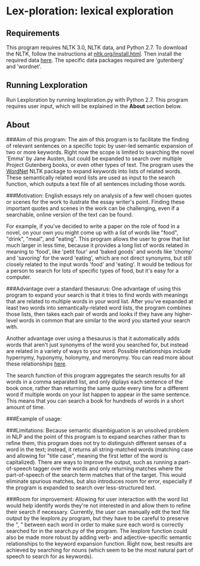 # Lex-ploration: lexical exploration
## Requirements
This program requires NLTK 3.0, NLTK data, and Python 2.7.
To download the NLTK, follow the instructions at [nltk.org/install.html](http://www.nltk.org/install.html). Then install the required data [here](http://www.nltk.org/data.html).
The specific data packages required are 'gutenberg' and 'wordnet'.

## Running Lexploration
Run Lexploration by running lexploration.py with Python 2.7. This program requires user input, which will be explained in the **About** section below.

## About
###Aim of this program:
The aim of this program is to facilitate the finding of relevant sentences on a specific topic by user-led semantic expansion of two or more keywords.
Right now the scope is limited to searching the novel 'Emma' by Jane Austen, but could be expanded to search over multiple Project Gutenberg books, or even other types of text.
The program uses the [WordNet](https://wordnet.princeton.edu/) NLTK package to expand keywords into lists of related words. These semantically related word lists are used as input to the search function, which outputs a text file of all sentences including those words.

###Motivation:
English essays rely on analysis of a few well chosen quotes or scenes for the work to ilustrate the essay writer's point.
Finding these important quotes and scenes in the work can be challenging, even if a searchable, online version of the text can be found.

For example, if you've decided to write a paper on the role of food in a novel, on your own you might come up with a list of words like "food", "drink", "meal", and "eating". This program allows the user to grow that list much larger in less time, because it provides a long list of words related in meaning to 'food', like 'petit four' and 'baked goods' and words like 'chomp' and 'savoring' for the word 'eating', which are not direct synonyms, but still closely related to the input words 'food' and 'eating'. It would be tedious for a person to search for lots of specific types of food, but it's easy for a computer.

###Advantage over a standard thesaurus:
One advantage of using this program to expand your search is that it tries to find words with meanings that are related to multiple words in your word list. After you've expanded at least two words into semantically-related word lists, the program combines those lists, then takes each pair of words and looks if they have any higher-level words in common that are similar to the word you started your search with.

Another advantage over using a thesaurus is that it automatically adds words that aren't just synonyms of the word you searched for, but instead are related in a variety of ways to your word. Possible relationships include hypernymy, hyponymy, holonymy, and meronymy. You can read more about these relationships [here](https://en.wikipedia.org/wiki/WordNet#Database_contents).

The search function of this program aggregates the search results for all words in a comma separated list, and only diplays each sentence of the book once, rather than returning the same quote every time for a different word if multiple words on your list happen to appear in the same sentence.
This means that you can search a book for hundreds of words in a short amount of time.

###Example of usage:


###Limitations:
Because semantic disambiguation is an unsolved problem in NLP and the point of this program is to expand searches rather than to refine them, this program does not try to distinguish different senses of a word in the text; instead, it returns all string-matched words (matching case and allowing for "title case", meaning the first letter of the word is capitalized). There are ways to improve the output, such as running a part-of-speech tagger over the words and only returning matches where the part-of-speech of the search term matches that of the target. This would eliminate spurious matches, but also introduces room for error, especially if the program is expanded to search over less-structured text.

###Room for improvement:
Allowing for user interaction with the word list would help identify words they're not interested in and allow them to refine their search if necessary.
Currently, the user can manually edit the text file output by the lexplore.py program, but they have to be careful to preserve the ", " between each word in order to make sure each word is correctly searched for in the search.py of the program.
The lexplore function could also be made more robust by adding verb- and adjective-specific semantic relationships to the keyword expansion function. Right now, best results are achieved by searching for nouns (which seem to be the most natural part of speech to search for as keywords).
